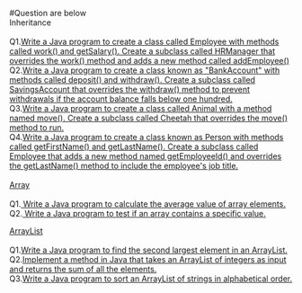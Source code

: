 #Question are below
<br>
Inheritance
<br>
<br>
Q1.[Write a Java program to create a class called Employee with methods called work() and getSalary(). Create a subclass called HRManager that overrides the work() method and adds a new method called addEmployee()](https://github.com/AsitSwain2002/JavaPractice/blob/master/src/InheritancePractice01.java)
<br>
Q2.[Write a Java program to create a class known as "BankAccount" with methods called deposit() and withdraw(). Create a subclass called SavingsAccount that overrides the withdraw() method to prevent withdrawals if the account balance falls below one hundred.](https://github.com/AsitSwain2002/JavaPractice/blob/master/src/InheritancePractice02.jav)
<br>
Q3.[Write a Java program to create a class called Animal with a method named move(). Create a subclass called Cheetah that overrides the move() method to run.](https://github.com/AsitSwain2002/JavaPractice/blob/master/src/InheritancePractice03.java)
<br>
Q4.[Write a Java program to create a class known as Person with methods called getFirstName() and getLastName(). Create a subclass called Employee that adds a new method named getEmployeeId() and overrides the getLastName() method to include the employee's job title.](https://github.com/AsitSwain2002/JavaPractice/blob/master/src/InheritancePractice04.java)
<br>
<br>
<u>Array</u>
<br>
<br>
Q1.[ Write a Java program to calculate the average value of array elements.](https://github.com/AsitSwain2002/JavaPractice/blob/master/src/ArrayPractice1.java)
<br>
Q2.[ Write a Java program to test if an array contains a specific value.](https://github.com/AsitSwain2002/JavaPractice/blob/master/src/ArrayPractice2.java)

<u>ArrayList</u>
<br>
<br>
Q1.[Write a Java program to find the second largest element in an ArrayList.](https://github.com/AsitSwain2002/JavaPractice/blob/master/src/ArrayListPrac1.java)
<br>
Q2.[Implement a method in Java that takes an ArrayList of integers as input and returns the sum of all the elements.](https://github.com/AsitSwain2002/JavaPractice/blob/master/src/ArryListPrac2.java)
<br>
Q3.[Write a Java program to sort an ArrayList of strings in alphabetical order.](https://github.com/AsitSwain2002/JavaPractice/blob/master/src/ArrayListPrac3.java)
<br>
